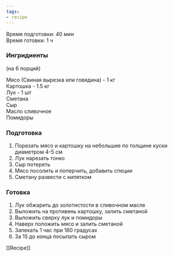 ```yaml
---
tags:
- recipe
---
```


Время подготовки: 40 мин  
Время готовки: 1 ч

### Ингридиенты

(на 6 порций)

Мясо (Свиная вырезка или говядина) - 1 кг  
Картошка - 1.5 кг  
Лук - 1 шт  
Сметана  
Сыр  
Масло сливочное  
Помидоры

### Подготовка

1. Порезать мясо и картошку на небольшие по толщине куски диаметром 4-5 см
1. Лук нарезать тонко
1. Сыр потереть
1. Мясо посолить и поперчить, добавить специи
1. Сметану развести с кипятком

### Готовка

1. Лук обжарить до золотистости в сливочном масле
1. Выложить на противень картошку, залить сметаной
1. Выложить сверху лук и помидоры
1. Наверх положить мясо и залить сметаной
1. Запекать 1 час при 180 градусах
1. За 15 до конца посыпать сыром

[[Recipe]]
